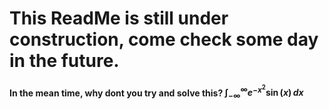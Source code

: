 # This ReadMe is still under construction, come check some day in the future. 
#### In the mean time, why dont you try and solve this? $\int_{-\infty}^{\infty} e^{-x^2} \sin(x) \, dx$
